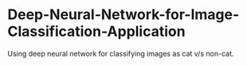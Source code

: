 # Deep-Neural-Network-for-Image-Classification-Application
Using deep neural network for classifying images as cat v/s non-cat.
